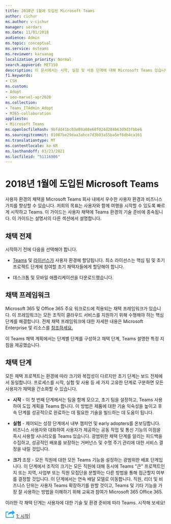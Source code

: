 ```yaml
---
title: 2018년 1월에 도입된 Microsoft Teams
author: cichur
ms.author: v-cichur
manager: serdars
ms.date: 11/01/2018
audience: Admin
ms.topic: conceptual
ms.service: msteams
ms.reviewer: karuanag
localization_priority: Normal
search.appverid: MET150
description: 이 문서에서는 시작, 실험 및 사용 단계에 대해 Microsoft Teams 있습니다.
f1.keywords:
- CSH
ms.custom:
- Adopt
- seo-marvel-apr2020
ms.collection:
- Teams_ITAdmin_Adopt
- M365-collaboration
appliesto:
- Microsoft Teams
ms.openlocfilehash: 9bfdd41bc03e89a08e68f024d284b63d9d3fbbe6
ms.sourcegitcommit: 01087be29daa3abce7d3b03a55ba5ef8db4ca161
ms.translationtype: MT
ms.contentlocale: ko-KR
ms.lasthandoff: 03/23/2021
ms.locfileid: "51116906"
---
```

# <a name="get-started-driving-adoption-of-microsoft-teams"></a>2018년 1월에 도입된 Microsoft Teams

사용자 환경의 채택을 Microsoft Teams 회사 내에서 우수한 사용자 환경과 비즈니스 가치를 향상할 수 있습니다. 저희의 목표는 사용자와 함께 여행을 시작할 수 있도록 빠르게 시작하고 Teams. 이 가이드는 사용자 채택에 Teams 환경의 기술 준비에 종속됩니다. 이 가이드는 설명서의 다른 섹션에서 설명합니다.

## <a name="adoption-prerequisites"></a>채택 전제

시작하기 전에 다음을 선택해야 합니다.

- [Teams](get-clients.md) 및 [라이선스가](/office365/servicedescriptions/teams-service-description) 사용자 환경에 할당됩니다. 최소 라이선스는 핵심 팀 및 초기 프로젝트 단계에 참여할 초기 채택자들에게 할당해야 합니다.

- 데스크톱 및 모바일 애플리케이션을 다운로드했습니다. 

## <a name="adoption-framework"></a>채택 프레임워크

Microsoft 365 및 Office 365 주요 워크로드에 적용되는 채택 프레임워크가 있습니다. 이 프레임워크는 모든 조직이 클라우드 서비스를 지원하기 위해 수행해야 하는 핵심 단계를 해결합니다. 전체 채택 프레임워크에 대한 자세한 내용은 Microsoft Enterprise 및 리소스를 [참조하세요.](/microsoft-365/enterprise/) 

이 Teams 채택 계획에서는 단계별 단계를 구성하고 채택 단계, Teams 설명한 특정 지침을 제공했습니다. [](#adoption-phases)

## <a name="adoption-phases"></a>채택 단계 

모든 채택 프로젝트는 환경에 따라 크기와 복잡성이 다르지만 초기 단계는 보드 전체에서 동일합니다. 프로세스를 시작, 실험 및 사용 등 세 가지 고유한 단계로 구분하면 모든 사용자가 채택을 간소화할 수 있습니다.  

- **시작** - 이 첫 번째 단계에서는 팀을 함께 모으고, 초기 팀을 설정하고, Teams 사용하여 도입 계획을 Teams 합니다. 이 방법은 제품에 대한 기술 익숙성을 높이고 후속 단계를 성공적으로 완료하는 데 필요한 기술을 빌드하는 데 도움이 됩니다. 

- **실험** - 제어되는 성장 단계에서 내부 챔피언 및 early adopters를 온보딩합니다. 비즈니스 사용자와 대화하여 사용자가 제공하는 공동 작업 및 통신 기능의 이점을 즉시 사용할 시나리오를 Teams 있습니다. 광범위한 채택 단계를 알리는 피드백을 수집하고, 성공적인 배포를 보장하는 거버넌스 및 수명 주기 관리에 대한 서비스 결정을 내릴 것입니다.

- **크기** 조정 - 모든 직원에 대한 모든 Teams 기능을 설정하는 광범위한 배포 단계입니다. 이 단계에서 조직의 크기는 모든 직원에 대해 동시에 Teams "큰" 프로젝트인지 또는 지역, 사업부 또는 직원 모집단을 분할하는 다른 방법을 통해 접근할지 여부를 결정할 것입니다. 이 단계에서는 연속 배달 모델로 이동합니다. 직원, 리더 및 비즈니스 단위는 사용자 Teams 확장하기를 원할 것이고, Teams 및 기타 기능을 가장 잘 사용하는 방법을 이해하기 위해 교육과 참여가 Microsoft 365 Office 365.

이러한 각 채택 단계는 사용자에 대한 기술 및 환경 준비에 따라 Teams. 시작해 보세요!


![다음 단계를 나타내는 아이콘: Microsoft Teams ](media/teams-adoption-next-icon.png) [1: 시작](teams-adoption-phase1.md)|